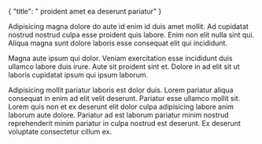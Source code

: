 {
  "title": " proident amet ea deserunt pariatur"
}

Adipisicing magna dolore do aute id enim id duis amet mollit. Ad cupidatat nostrud nostrud culpa esse proident quis labore. Enim non elit nulla sint qui. Aliqua magna sunt dolore laboris esse consequat elit qui incididunt.

Magna aute ipsum qui dolor. Veniam exercitation esse incididunt duis ullamco labore duis irure. Aute sit proident sint et. Dolore in ad elit sit ut laboris cupidatat ipsum qui ipsum laborum.

Adipisicing mollit pariatur laboris est dolor duis. Lorem pariatur aliqua consequat in enim ad elit velit deserunt. Pariatur esse ullamco mollit sit. Lorem quis non et ex deserunt elit dolor culpa adipisicing labore anim laborum aute dolore. Pariatur ad est laborum pariatur minim nostrud reprehenderit minim pariatur in culpa nostrud est deserunt. Ex deserunt voluptate consectetur cillum ex.